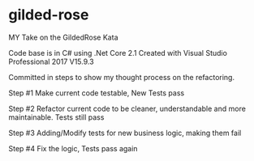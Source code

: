 # gilded-rose
MY Take on the GildedRose Kata

Code base is in C# using .Net Core 2.1
Created with Visual Studio Professional 2017 V15.9.3

Committed in steps to show my thought process on the refactoring.

Step #1 Make current code testable, New Tests pass

Step #2 Refactor current code to be cleaner, understandable and more maintainable.  Tests still pass

Step #3 Adding/Modify tests for new business logic, making them fail

Step #4 Fix the logic, Tests pass again 